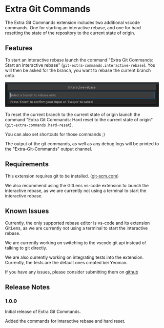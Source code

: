 # Extra Git Commands

The Extra Git Commands extension includes two additional vscode commands. One for starting an interactive rebase, and one for hard resetting the state of the repository to the current state of origin.

## Features

To start an interactive rebase launch the command "Extra Git Commands: Start an interactive rebase" (`git-extra-commands.interactive-rebase`). You will then be asked for the branch, you want to rebase the current branch onto.

![Branch Input](images/branch-input.png)

To reset the current branch to the current state of origin launch the command "Extra Git Commands: Hard reset to the current state of origin"(`git-extra-commands.hard-reset`).

You can also set shortcuts for those commands ;)

The output of the git commands, as well as any debug logs will be printed to the "Extra-Git-Commands" output channel.

## Requirements

This extension requires git to be installed. \([git-scm.com](https://git-scm.com)\)

We also recommend using the GitLens vs-code extension to launch the interactive rebase, as we are currently not using a terminal to start the interactive rebase.

## Known Issues

Currently, the only supported rebase editor is vs-code and its extension GitLens, as we are currently not using a terminal to start the interactive rebase.

We are currently working on switching to the vscode git api instead of talking to git directly.

We are also currently working on integrating tests into the extension. Currently, the tests are the default ones created bei Yeoman.

If you have any issues, please consider submitting them on [github](https://github.com/Greenscreen23/git-extra-commands)

## Release Notes

### 1.0.0

Initial release of Extra Git Commands.

Added the commands for interactive rebase and hard reset.
